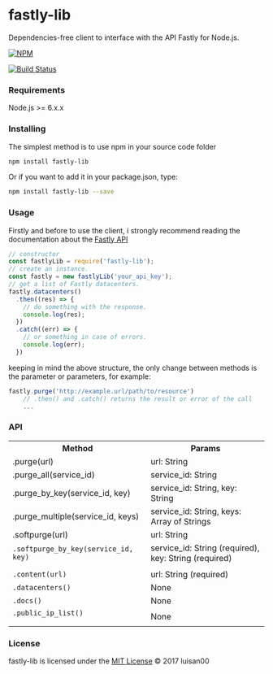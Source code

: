 # fastly-lib
Dependencies-free client to interface with the API Fastly for Node.js.

[![NPM](https://nodei.co/npm/fastly-lib.png)](https://nodei.co/npm/fastly-lib/)


[![Build Status](https://travis-ci.org/luisan00/fastly-lib.svg?branch=master)](https://travis-ci.org/luisan00/fastly-lib)

### Requirements
Node.js >= 6.x.x

### Installing
The simplest method is to use npm in your source code folder
```bash
npm install fastly-lib
```
Or if you want to add it in your package.json, type:
```bash
npm install fastly-lib --save
```
### Usage

Firstly and before to use the client, i strongly recommend reading the documentation about the <a target="_blank" href="https://docs.fastly.com/api/">Fastly API</a>

```js
// constructor
const fastlyLib = require('fastly-lib');
// create an instance.
const fastly = new fastlyLib('your_api_key');
// get a list of Fastly datacenters.
fastly.datacenters()
  .then((res) => {
    // do something with the response.
    console.log(res);
  })
  .catch((err) => {
    // or something in case of errors.
    console.log(err);
  })
```

keeping in mind the above structure, the only change between methods is the parameter or parameters, for example:

```js
fastly.purge('http://example.url/path/to/resource')
	// .then() and .catch() returns the result or error of the call
	...
```


### API

<table>
	<tr>
		<th>Method</th>
		<th>Params</th>
	</tr>
	<tr>
		<td>.purge(url)</td>
		<td>url: String</td>
	</tr>
	<tr>
		<td>.purge_all(service_id)</td>
		<td>service_id: String</td>
	</tr>
	<tr>
		<td>.purge_by_key(service_id, key)</td>
		<td>service_id: String, key: String</td>
	</tr>
	<tr>
		<td>.purge_multiple(service_id, keys)</td>
		<td>service_id: String, keys: Array of Strings</td>
	</tr>
	<tr>
		<td>.softpurge(url)</td>
		<td>url: String</td>
	</tr>
	<tr>
		<td>
			<code width="100%">.softpurge_by_key(service_id, key)</code>
		</td>
		<td>service_id: String (required), key: String (required)</td>
	</tr>
	<tr>
		<td colspan="2"></td>
	</tr>
	<tr>
		<td>
			<code>.content(url)</code>
		</td>
		<td>url: String (required)</td>
	</tr>
	<tr>
		<td>
			<code>.datacenters()</code>
		</td>
		<td>None</td>
	</tr>
	<tr>
		<td>
			<code>.docs()</code>
		</td>
		<td>None</td>
	</tr>
	<tr>
		<td>
			<code>.public_ip_list()<code>
		</td>
		<td>None</td>
	</tr>

</table>



### License

fastly-lib is licensed under the <a href="LICENSE">MIT License</a> © 2017 luisan00
